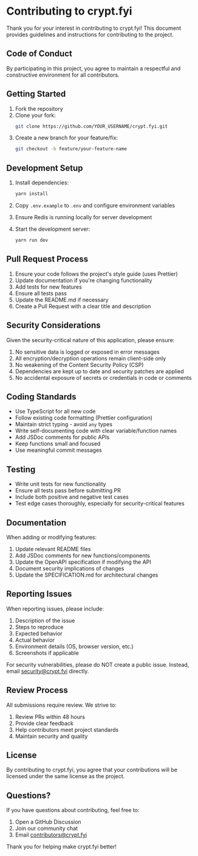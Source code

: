 # Contributing to crypt.fyi

Thank you for your interest in contributing to crypt.fyi! This document provides guidelines and instructions for contributing to the project.

## Code of Conduct

By participating in this project, you agree to maintain a respectful and constructive environment for all contributors.

## Getting Started

1. Fork the repository
2. Clone your fork:
   ```bash
   git clone https://github.com/YOUR_USERNAME/crypt.fyi.git
   ```
3. Create a new branch for your feature/fix:
   ```bash
   git checkout -b feature/your-feature-name
   ```

## Development Setup

1. Install dependencies:

   ```bash
   yarn install
   ```

2. Copy `.env.example` to `.env` and configure environment variables

3. Ensure Redis is running locally for server development

4. Start the development server:
   ```bash
   yarn run dev
   ```

## Pull Request Process

1. Ensure your code follows the project's style guide (uses Prettier)
2. Update documentation if you're changing functionality
3. Add tests for new features
4. Ensure all tests pass
5. Update the README.md if necessary
6. Create a Pull Request with a clear title and description

## Security Considerations

Given the security-critical nature of this application, please ensure:

1. No sensitive data is logged or exposed in error messages
2. All encryption/decryption operations remain client-side only
3. No weakening of the Content Security Policy (CSP)
4. Dependencies are kept up to date and security patches are applied
5. No accidental exposure of secrets or credentials in code or comments

## Coding Standards

- Use TypeScript for all new code
- Follow existing code formatting (Prettier configuration)
- Maintain strict typing - avoid `any` types
- Write self-documenting code with clear variable/function names
- Add JSDoc comments for public APIs
- Keep functions small and focused
- Use meaningful commit messages

## Testing

- Write unit tests for new functionality
- Ensure all tests pass before submitting PR
- Include both positive and negative test cases
- Test edge cases thoroughly, especially for security-critical features

## Documentation

When adding or modifying features:

1. Update relevant README files
2. Add JSDoc comments for new functions/components
3. Update the OpenAPI specification if modifying the API
4. Document security implications of changes
5. Update the SPECIFICATION.md for architectural changes

## Reporting Issues

When reporting issues, please include:

1. Description of the issue
2. Steps to reproduce
3. Expected behavior
4. Actual behavior
5. Environment details (OS, browser version, etc.)
6. Screenshots if applicable

For security vulnerabilities, please do NOT create a public issue. Instead, email security@crypt.fyi directly.

## Review Process

All submissions require review. We strive to:

1. Review PRs within 48 hours
2. Provide clear feedback
3. Help contributors meet project standards
4. Maintain security and quality

## License

By contributing to crypt.fyi, you agree that your contributions will be licensed under the same license as the project.

## Questions?

If you have questions about contributing, feel free to:

1. Open a GitHub Discussion
2. Join our community chat
3. Email contributors@crypt.fyi

Thank you for helping make crypt.fyi better!
